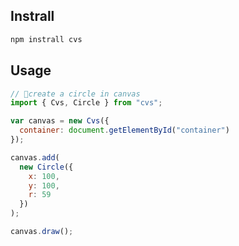 ## Instrall

```bash
npm instrall cvs
```

## Usage

```js
// create a circle in canvas
import { Cvs, Circle } from "cvs";

var canvas = new Cvs({
  container: document.getElementById("container")
});

canvas.add(
  new Circle({
    x: 100,
    y: 100,
    r: 59
  })
);

canvas.draw();
```
